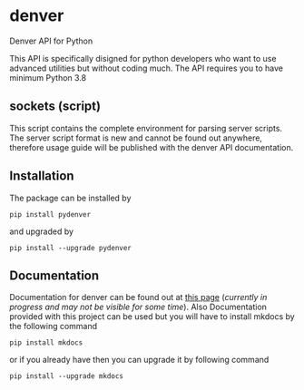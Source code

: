 # denver
Denver API for Python

This API is specifically disigned for python developers who want to use
advanced utilities but without coding much. The API requires you to
have minimum Python 3.8

## sockets (script)
This script contains the complete environment for parsing server scripts. The server script format is new
and cannot be found out anywhere, therefore usage guide will be published with the denver API documentation.

## Installation
The package can be installed by
```commandline
pip install pydenver
```
and upgraded by
```commandline
pip install --upgrade pydenver
```

## Documentation
Documentation for denver can be found out at [this page](https://xcodz-dot.github.io/denverdocs) (*currently in progress and may not be visible for some time*).
Also Documentation provided with this project can be used but you will have to install mkdocs
by the following command
```commandline
pip install mkdocs
```
or if you already have then you can upgrade it by following command
```commandline
pip install --upgrade mkdocs
```
